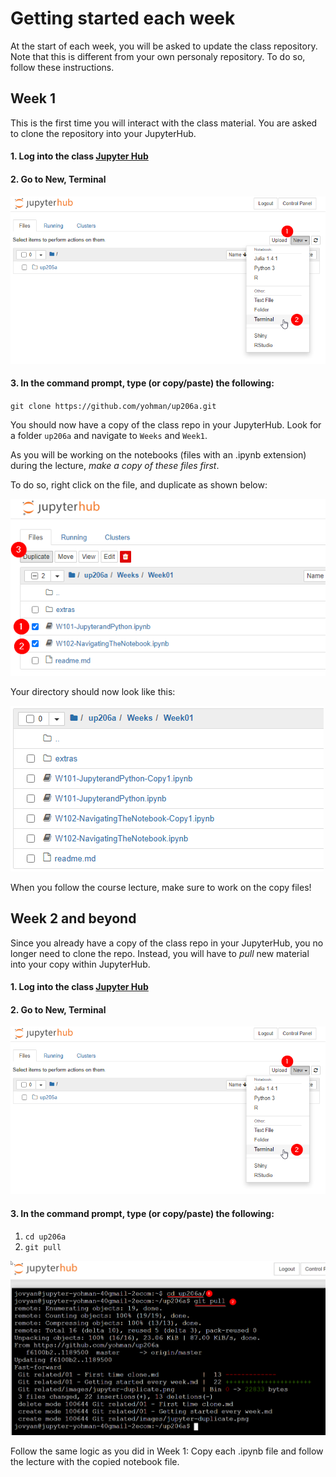 # Getting started each week
At the start of each week, you will be asked to update the class repository. Note that this is different from your own personaly repository. To do so, follow these instructions.

## Week 1
This is the first time you will interact with the class material. You are asked to clone the repository into your JupyterHub.

#### 1. Log into the class [Jupyter Hub](https://jupyter.idre.ucla.edu/)
#### 2. Go to New, Terminal
<kbd><img src="images/gitterminal.png"></kbd>
#### 3. In the command prompt, type (or copy/paste) the following:

`git clone https://github.com/yohman/up206a.git`

You should now have a copy of the class repo in your JupyterHub. Look for a folder `up206a` and navigate to `Weeks` and `Week1`. 

As you will be working on the notebooks (files with an .ipynb extension) during the lecture, *make a copy of these files first*.

To do so, right click on the file, and duplicate as shown below:

<kbd><img src="images/jupyter-duplicate.png"></kbd>

Your directory should now look like this:

<kbd><img src="images/jupyter-after-duplicate.png"></kbd>

When you follow the course lecture, make sure to work on the copy files!

## Week 2 and beyond
Since you already have a copy of the class repo in your JupyterHub, you no longer need to clone the repo. Instead, you will have to *pull* new material into your copy within JupyterHub.

#### 1. Log into the class [Jupyter Hub](https://jupyter.idre.ucla.edu/)

#### 2. Go to New, Terminal
<kbd><img src="images/gitterminal.png"></kbd>

#### 3. In the command prompt, type (or copy/paste) the following:

1. `cd up206a`
1. `git pull`

<kbd><img src="images/git-pull.png"></kbd>

Follow the same logic as you did in Week 1: Copy each .ipynb file and follow the lecture with the copied notebook file.
